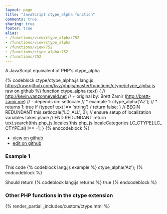 ```yaml
---
layout: page
title: "JavaScript ctype_alpha function"
comments: true
sharing: true
footer: true
alias:
- /functions/view/ctype_alpha:752
- /functions/view/ctype_alpha
- /functions/view/752
- /functions/ctype_alpha:752
- /functions/752
---
```

<!-- Generated by Rakefile:build -->
A JavaScript equivalent of PHP's ctype_alpha

{% codeblock ctype/ctype_alpha.js lang:js https://raw.github.com/kvz/phpjs/master/functions/ctype/ctype_alpha.js raw on github %}
function ctype_alpha (text) {
  // http://kevin.vanzonneveld.net
  // +   original by: Brett Zamir (http://brett-zamir.me)
  // -    depends on: setlocale
  // *     example 1: ctype_alpha('Az');
  // *     returns 1: true
  if (typeof text !== 'string') {
    return false;
  }
  // BEGIN REDUNDANT
  this.setlocale('LC_ALL', 0); // ensure setup of localization variables takes place
  // END REDUNDANT
  return text.search(this.php_js.locales[this.php_js.localeCategories.LC_CTYPE].LC_CTYPE.al) !== -1;
}
{% endcodeblock %}

 - [view on github](https://github.com/kvz/phpjs/blob/master/functions/ctype/ctype_alpha.js)
 - [edit on github](https://github.com/kvz/phpjs/edit/master/functions/ctype/ctype_alpha.js)

### Example 1
This code
{% codeblock lang:js example %}
ctype_alpha('Az');
{% endcodeblock %}

Should return
{% codeblock lang:js returns %}
true
{% endcodeblock %}


### Other PHP functions in the ctype extension
{% render_partial _includes/custom/ctype.html %}
